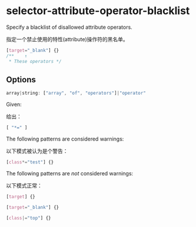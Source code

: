 # selector-attribute-operator-blacklist

Specify a blacklist of disallowed attribute operators.

指定一个禁止使用的特性(attribute)操作符的黑名单。

```css
[target="_blank"] {}
/**    ↑
 * These operators */
```

## Options

```js
array|string: ["array", "of", "operators"]|"operator"
```

Given:

给出：

```js
[ "*=" ]
```

The following patterns are considered warnings:

以下模式被认为是个警告：

```css
[class*="test"] {}
```

The following patterns are *not* considered warnings:

以下模式正常：

```css
[target] {}
```

```css
[target="_blank"] {}
```

```css
[class|="top"] {}
```
